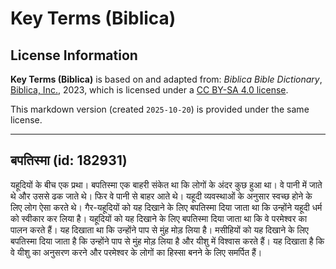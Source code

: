 # Key Terms (Biblica)

## License Information

**Key Terms (Biblica)** is based on and adapted from: _Biblica Bible Dictionary_, [Biblica, Inc.](https://www.biblica.com/), 2023, which is licensed under a [CC BY-SA 4.0 license](https://creativecommons.org/licenses/by-sa/4.0/legalcode.en).

This markdown version (created `2025-10-20`) is provided under the same license.



--------------------------------

## बपतिस्मा (id: 182931)

यहूदियों के बीच एक प्रथा। बपतिस्मा एक बाहरी संकेत था कि लोगों के अंदर कुछ हुआ था। वे पानी में जाते थे और उससे ढक जाते थे। फिर वे पानी से बाहर आते थे। यहूदी व्यवस्थाओं के अनुसार स्वच्छ होने के लिए लोग ऐसा करते थे। गैर\-यहूदियों को यह दिखाने के लिए बपतिस्मा दिया जाता था कि उन्होंने यहूदी धर्म को स्वीकार कर लिया है। यहूदियों को यह दिखाने के लिए बपतिस्मा दिया जाता था कि वे परमेश्वर का पालन करते हैं। यह दिखाता था कि उन्होंने पाप से मुंह मोड़ लिया है। मसीहियों को यह दिखाने के लिए बपतिस्मा दिया जाता है कि उन्होंने पाप से मुंह मोड़ लिया है और यीशु में विश्वास करते हैं। यह दिखाता है कि वे यीशु का अनुसरण करने और परमेश्वर के लोगों का हिस्सा बनने के लिए समर्पित हैं।


